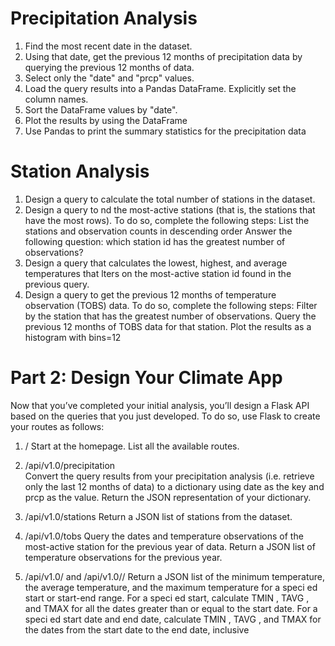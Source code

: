 # Precipitation Analysis
 1. Find the most recent date in the dataset.
 2. Using that date, get the previous 12 months of precipitation data by querying the previous 12 months of data.
 3. Select only the "date" and "prcp" values.
 4. Load the query results into a Pandas DataFrame. Explicitly set the column names.
 5. Sort the DataFrame values by "date".
 6. Plot the results by using the DataFrame 
 7. Use Pandas to print the summary statistics for the precipitation data

# Station Analysis
 1. Design a query to calculate the total number of stations in the dataset.
 2. Design a query to nd the most-active stations (that is, the stations that have the most rows). To do so, complete the following
 steps:
   List the stations and observation counts in descending order
   Answer the following question: which station id has the greatest number of observations?
 3. Design a query that calculates the lowest, highest, and average temperatures that lters on the most-active station id found in
 the previous query.
 4. Design a query to get the previous 12 months of temperature observation (TOBS) data. To do so, complete the following steps:
 Filter by the station that has the greatest number of observations.
 Query the previous 12 months of TOBS data for that station.
 Plot the results as a histogram with bins=12

# Part 2: Design Your Climate App
 Now that you’ve completed your initial analysis, you’ll design a Flask API based on the queries that you just developed. To do so, use
 Flask to create your routes as follows:
 1. /
   Start at the homepage.
   List all the available routes.

 2. /api/v1.0/precipitation    
 Convert the query results from your precipitation analysis (i.e. retrieve only the last 12 months of data) to a dictionary using
 date as the key and prcp as the value. Return the JSON representation of your dictionary.

 3. /api/v1.0/stations
 Return a JSON list of stations from the dataset.

 5. /api/v1.0/tobs
 Query the dates and temperature observations of the most-active station for the previous year of data.
 Return a JSON list of temperature observations for the previous year.

 6. /api/v1.0/<start> and /api/v1.0/<start>/<end>
 Return a JSON list of the minimum temperature, the average temperature, and the maximum temperature for a speci ed
 start or start-end range.
 For a speci ed start, calculate TMIN , TAVG , and TMAX for all the dates greater than or equal to the start date.
 For a speci ed start date and end date, calculate TMIN , TAVG , and TMAX for the dates from the start date to the end date,
 inclusive
